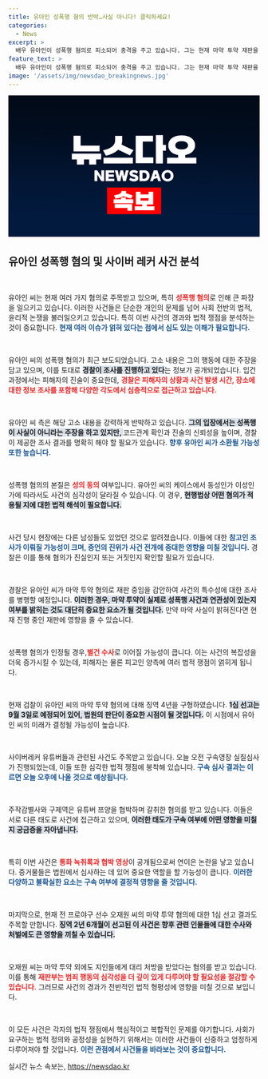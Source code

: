 ```yaml
---
title: 유아인 성폭행 혐의 반박…사실 아니다! 클릭하세요!
categories:
  - News
excerpt: >
  배우 유아인이 성폭행 혐의로 피소되어 충격을 주고 있습니다. 그는 현재 마약 투약 재판을 받고 있으며, 고소사실은 부인하고 있습니다. 법적 쟁점과 유튜버 협박 사건도 함께 다뤄질 이번 뉴스, 놓치지 마세요!
feature_text: >
  배우 유아인이 성폭행 혐의로 피소되어 충격을 주고 있습니다. 그는 현재 마약 투약 재판을 받고 있으며, 고소사실은 부인하고 있습니다. 법적 쟁점과 유튜버 협박 사건도 함께 다뤄질 이번 뉴스, 놓치지 마세요!
image: '/assets/img/newsdao_breakingnews.jpg'
---
```


<p><img src="/assets/img/newsdao_breakingnews.jpg" alt="implanttips 속보" /></p>

<h2 data-ke-size="size26">유아인 성폭행 혐의 및 사이버 레커 사건 분석</h2>

<p data-ke-size="size16">&nbsp;</p>

<p>유아인 씨는 현재 여러 가지 혐의로 주목받고 있으며, 특히 <b><span style="color: #ee2323;">성폭행 혐의</span></b>로 인해 큰 파장을 일으키고 있습니다. 이러한 사건들은 단순한 개인의 문제를 넘어 사회 전반의 법적, 윤리적 논쟁을 불러일으키고 있습니다. 특히 이번 사건의 경과와 법적 쟁점을 분석하는 것이 중요합니다. <b><span style="color: #1a5490;">현재 여러 이슈가 얽혀 있다는 점에서 심도 있는 이해가 필요합니다.</span></b> </p>

<p data-ke-size="size16">&nbsp;</p>

<p>유아인 씨의 성폭행 혐의가 최근 보도되었습니다. 고소 내용은 그의 행동에 대한 주장을 담고 있으며, 이를 토대로 <b><span style="background-color: #21538527;">경찰이 조사를 진행하고 있다</span></b>는 정보가 공개되었습니다. 입건 과정에서는 피해자의 진술이 중요한데, <b><span style="color: #ee2323;">경찰은 피해자의 상황과 사건 발생 시간, 장소에 대한 정보 조사를 포함해 다양한 각도에서 심층적으로 접근하고 있습니다.</span></b> </p>

<p data-ke-size="size16">&nbsp;</p>

<p>유아인 씨 측은 해당 고소 내용을 강력하게 반박하고 있습니다. <b><span style="background-color: #21538527;">그의 입장에서는 성폭행이 사실이 아니라는 주장을 하고 있지만, </span></b>코드관계 확인과 진술의 신뢰성을 높이며, 경찰이 제공한 조사 결과를 명확히 해야 할 필요가 있습니다. <b><span style="color: #1a5490;">향후 유아인 씨가 소환될 가능성 또한 높습니다.</span></b> </p>

<p data-ke-size="size16">&nbsp;</p>

<p>성폭행 혐의의 본질은 <b><span style="color: #ee2323;">성의 동의</span></b> 여부입니다. 유아인 씨의 케이스에서 동성인가 이성인가에 따라서도 사건의 심각성이 달라질 수 있습니다. 이 경우, <b><span style="background-color: #21538527;">현행법상 어떤 혐의가 적용될 지에 대한 법적 해석이 필요합니다.</span></b> </p>

<p data-ke-size="size16">&nbsp;</p>

<p>사건 당시 현장에는 다른 남성들도 있었던 것으로 알려졌습니다. 이들에 대한 <b><span style="color: #1a5490;">참고인 조사가 이뤄질 가능성이 크며, 증언의 진위가 사건 전개에 중대한 영향을 미칠 것입니다.</span></b> 경찰은 이를 통해 혐의가 진실인지 또는 거짓인지 확인할 필요가 있습니다. </p>

<p data-ke-size="size16">&nbsp;</p>

<p>경찰은 유아인 씨가 마약 투약 혐의로 재판 중임을 감안하여 사건의 특수성에 대한 조사를 병행할 예정입니다. <b><span style="background-color: #21538527;">이러한 경우, 마약 투약이 실제로 성폭행 사건과 연관성이 있는지 여부를 밝히는 것도 대단히 중요한 요소가 될 것입니다.</span></b> 만약 마약 사실이 밝혀진다면 현재 진행 중인 재판에 영향을 줄 수 있습니다.</p>

<p data-ke-size="size16">&nbsp;</p>

<p>성폭행 혐의가 인정될 경우,<b><span style="color: #ee2323;">별건 수사</span></b>로 이어질 가능성이 큽니다. 이는 사건의 복잡성을 더욱 증가시킬 수 있는데, 피해자는 물론 피고인 양측에 여러 법적 쟁점이 얽히게 됩니다. </p>

<p data-ke-size="size16">&nbsp;</p>

<p>현재 검찰이 유아인 씨의 마약 투약 혐의에 대해 징역 4년을 구형하였습니다. <b><span style="background-color: #21538527;">1심 선고는 9월 3일로 예정되어 있어, 법원의 판단이 중요한 시점이 될 것입니다.</span></b> 이 시점에서 유아인 씨의 미래가 결정될 가능성이 높습니다. </p>

<p data-ke-size="size16">&nbsp;</p>

<p>사이버레커 유튜버들과 관련된 사건도 주목받고 있습니다. 오늘 오전 구속영장 실질심사가 진행되었는데, 이들 또한 심각한 법적 쟁점에 봉착해 있습니다. <b><span style="color: #1a5490;">구속 심사 결과는 이르면 오늘 오후에 나올 것으로 예상됩니다.</span></b> </p>

<p data-ke-size="size16">&nbsp;</p>

<p>주작감별사와 구제역은 유튜버 쯔양을 협박하며 갈취한 혐의를 받고 있습니다. 이들은 서로 다른 태도로 사건에 접근하고 있으며, <b><span style="background-color: #21538527;">이러한 태도가 구속 여부에 어떤 영향을 미칠지 궁금증을 자아냅니다.</span></b> </p>

<p data-ke-size="size16">&nbsp;</p>

<p>특히 이번 사건은 <b><span style="color: #ee2323;">통화 녹취록과 협박 영상</span></b>이 공개됨으로써 연이은 논란을 낳고 있습니다. 증거물들은 법원에서 심사하는 데 있어 중요한 역할을 할 가능성이 큽니다. <b><span style="color: #1a5490;">이러한 다양하고 불확실한 요소는 구속 여부에 결정적 영향을 줄 것입니다.</span></b></p>

<p data-ke-size="size16">&nbsp;</p>

<p>마지막으로, 현재 전 프로야구 선수 오재원 씨의 마약 투약 혐의에 대한 1심 선고 결과도 주목할 만합니다. <b><span style="background-color: #21538527;">징역 2년 6개월이 선고된 이 사건은 향후 관련 인물들에 대한 수사와 처벌에도 큰 영향을 끼칠 수 있습니다.</span></b> </p>

<p data-ke-size="size16">&nbsp;</p>

<p>오재원 씨는 마약 투약 외에도 지인들에게 대리 처방을 받았다는 혐의를 받고 있습니다. 이를 통해 <b><span style="color: #ee2323;">재판부는 범죄 행동의 심각성을 더 깊이 있게 다루어야 할 필요성을 절감할 수 있습니다.</span></b> 그러므로 사건의 경과가 전반적인 법적 형평성에 영향을 미칠 것으로 보입니다. </p>

<p data-ke-size="size16">&nbsp;</p>

<p>이 모든 사건은 각자의 법적 쟁점에서 핵심적이고 복합적인 문제를 야기합니다. 사회가 요구하는 법적 정의와 공정성을 실현하기 위해서는 이러한 사건들이 신중하고 엄정하게 다루어져야 할 것입니다. <b><span style="color: #1a5490;">이런 관점에서 사건들을 바라보는 것이 중요합니다.</span></b> </p>
실시간 뉴스 속보는, <a href="https://newsdao.kr" rel="dofollow">https://newsdao.kr</a>


